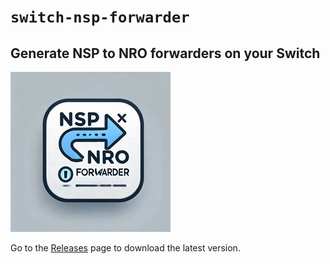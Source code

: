 # `switch-nsp-forwarder`
## Generate NSP to NRO forwarders on your Switch

![](./icon.jpg)

Go to the [Releases](https://github.com/TooTallNate/switch-nsp-forwarder/releases) page to download the latest version.
